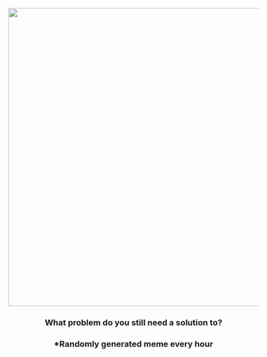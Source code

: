 <p align="center">
        <img src="https://i.redd.it/0n1amx5aw3z91.gif" width="600" height="600">
        </p>
        <h3 align="center">What problem do you still need a solution to?</h3>
        <h3 align="center">*Randomly generated meme every hour</h3>
    